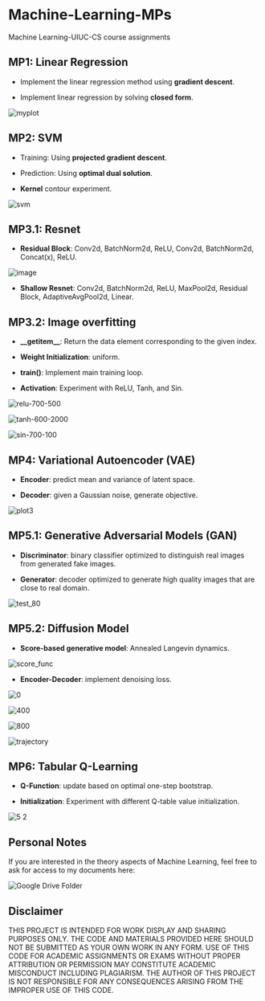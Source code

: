 # Machine-Learning-MPs
Machine Learning-UIUC-CS course assignments

## MP1: Linear Regression
 *  Implement the linear regression method using **gradient descent**.

 *  Implement linear regression by solving **closed form**.

![myplot](https://github.com/QiLong25/Machine-Learning-MPs/assets/143149589/3ec338aa-7e25-40fb-a42d-3e05aa7924bc)

## MP2: SVM
  * Training: Using **projected gradient descent**.

  * Prediction: Using **optimal dual solution**.

  * **Kernel** contour experiment.

![svm](https://github.com/QiLong25/Machine-Learning-MPs/assets/143149589/f5d37077-9393-4b27-8ce1-06f2ef45da66)

## MP3.1: Resnet
 *  **Residual Block**: Conv2d, BatchNorm2d, ReLU, Conv2d, BatchNorm2d, Concat(x), ReLU.

![image](https://github.com/QiLong25/Machine-Learning-MPs/assets/143149589/9a692281-0f64-413c-b8e0-cc32479304d4)

 *  **Shallow Resnet**: Conv2d, BatchNorm2d, ReLU, MaxPool2d, Residual Block, AdaptiveAvgPool2d, Linear.

## MP3.2: Image overfitting

 *  **\_\_getitem\_\_**: Return the data element corresponding to the given index.

 *  **Weight Initialization**: uniform.

 *  **train()**: Implement main training loop.

 *  **Activation**: Experiment with ReLU, Tanh, and Sin.

![relu-700-500](https://github.com/QiLong25/Machine-Learning-MPs/assets/143149589/3b3183c8-164c-4850-a394-422ef2fbcbff)

![tanh-600-2000](https://github.com/QiLong25/Machine-Learning-MPs/assets/143149589/5536665b-4bca-40d2-ad73-61f5d86f12c8)

![sin-700-100](https://github.com/QiLong25/Machine-Learning-MPs/assets/143149589/d1d78202-e9de-403b-bcdf-042147ca9070)

## MP4: Variational Autoencoder (VAE)

 *  **Encoder**: predict mean and variance of latent space.

 *  **Decoder**: given a Gaussian noise, generate objective.

![plot3](https://github.com/QiLong25/Machine-Learning-MPs/assets/143149589/2b9b866c-4d77-4009-8b3d-b15adabfbd60)

## MP5.1: Generative Adversarial Models (GAN)

 *  **Discriminator**: binary classifier optimized to distinguish real images from generated fake images.

 *  **Generator**: decoder optimized to generate high quality images that are close to real domain.

![test_80](https://github.com/QiLong25/Machine-Learning-MPs/assets/143149589/a9e995c5-3eb7-4662-8d78-b40bdb6d1fa6)

## MP5.2: Diffusion Model

 *  **Score-based generative model**: Annealed Langevin dynamics.

![score_func](https://github.com/QiLong25/Machine-Learning-MPs/assets/143149589/47d994d4-e218-40e5-9ca7-4270e4405114)

 *  **Encoder-Decoder**: implement denoising loss.

![0](https://github.com/QiLong25/Machine-Learning-MPs/assets/143149589/0effe4b9-8961-4418-97d9-cecf6c693c12)

![400](https://github.com/QiLong25/Machine-Learning-MPs/assets/143149589/291cee85-aefa-46a9-aad6-7e62c3766c03)

![800](https://github.com/QiLong25/Machine-Learning-MPs/assets/143149589/f320dba0-b955-406b-b744-72f1e5fbd94a)

![trajectory](https://github.com/QiLong25/Machine-Learning-MPs/assets/143149589/12b234be-0d3c-4178-99b1-0c106dec30a1)

## MP6: Tabular Q-Learning

 *  **Q-Function**: update based on optimal one-step bootstrap.

 *  **Initialization**: Experiment with different Q-table value initialization.

![5 2](https://github.com/QiLong25/Machine-Learning-MPs/assets/143149589/b0b7d619-4c57-4149-8f3f-3d9f954086e5)

## Personal Notes

If you are interested in the theory aspects of Machine Learning, feel free to ask for access to my documents here:

![Google Drive Folder](https://drive.google.com/drive/folders/1dH1RowHhQwDJBDfYZcVh5-3hxPMJoY7D?usp=sharing)

## Disclaimer

THIS PROJECT IS INTENDED FOR WORK DISPLAY AND SHARING PURPOSES ONLY. THE CODE AND MATERIALS PROVIDED HERE SHOULD NOT BE SUBMITTED AS YOUR OWN WORK IN ANY FORM. USE OF THIS CODE FOR ACADEMIC ASSIGNMENTS OR EXAMS WITHOUT PROPER ATTRIBUTION OR PERMISSION MAY CONSTITUTE ACADEMIC MISCONDUCT INCLUDING PLAGIARISM. THE AUTHOR OF THIS PROJECT IS NOT RESPONSIBLE FOR ANY CONSEQUENCES ARISING FROM THE IMPROPER USE OF THIS CODE.





















